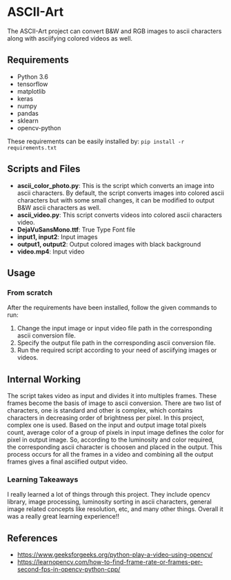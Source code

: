 # ASCII-Art
The ASCII-Art project can convert B&W and RGB images to ascii characters along with asciifying colored videos as well.

## Requirements
- Python 3.6
- tensorflow
- matplotlib
- keras
- numpy
- pandas
- sklearn
- opencv-python

These requirements can be easily installed by:
  `pip install -r requirements.txt`

## Scripts and Files

- __ascii_color_photo.py__: This is the script which converts an image into ascii characters. By default, the script converts images into colored ascii characters but with some small changes, it can be modified to output B&W ascii characters as well.
- __ascii_video.py__: This script converts videos into colored ascii characters video.
- __DejaVuSansMono.ttf__: True Type Font file
- __input1, input2__: Input images
- __output1, output2__: Output colored images with black background
- __video.mp4__: Input video

## Usage

### From scratch
After the requirements have been installed, follow the given commands to run:
1. Change the input image or input video file path in the corresponding ascii conversion file.
2. Specify the output file path in the corresponding ascii conversion file.
3. Run the required script according to your need of asciifying images or videos.

## Internal Working
The script takes video as input and divides it into multiples frames. These frames become the basis of image to ascii conversion. There are two list of characters, one is standard and other is complex, which contains characters in decreasing order of brightness per pixel. In this project, complex one is used. Based on the input and output image total pixels count, average color of a group of pixels in input image defines the color for pixel in output image. So, according to the luminosity and color required, the corresponding ascii character is choosen and placed in the output. This process occurs for all the frames in a video and combining all the output frames gives a final asciified output video.

### Learning Takeaways
I really learned a lot of things through this project. They include opencv library, image processing, luminosity sorting in ascii characters, general image related concepts like resolution, etc, and many other things.
Overall it was a really great learning experience!!

## References
- https://www.geeksforgeeks.org/python-play-a-video-using-opencv/
- https://learnopencv.com/how-to-find-frame-rate-or-frames-per-second-fps-in-opencv-python-cpp/
